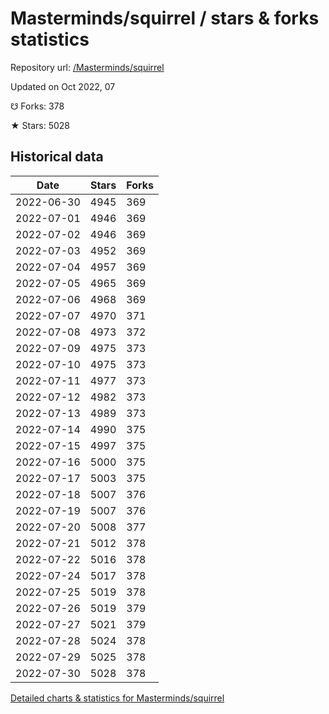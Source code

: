 # Masterminds/squirrel / stars & forks statistics

Repository url: [/Masterminds/squirrel](https://github.com/Masterminds/squirrel)

Updated on Oct 2022, 07

☋ Forks: 378

★ Stars: 5028

## Historical data
| Date | Stars | Forks |
|------|-------|-------|
| 2022-06-30 | 4945 | 369 | 
| 2022-07-01 | 4946 | 369 | 
| 2022-07-02 | 4946 | 369 | 
| 2022-07-03 | 4952 | 369 | 
| 2022-07-04 | 4957 | 369 | 
| 2022-07-05 | 4965 | 369 | 
| 2022-07-06 | 4968 | 369 | 
| 2022-07-07 | 4970 | 371 | 
| 2022-07-08 | 4973 | 372 | 
| 2022-07-09 | 4975 | 373 | 
| 2022-07-10 | 4975 | 373 | 
| 2022-07-11 | 4977 | 373 | 
| 2022-07-12 | 4982 | 373 | 
| 2022-07-13 | 4989 | 373 | 
| 2022-07-14 | 4990 | 375 | 
| 2022-07-15 | 4997 | 375 | 
| 2022-07-16 | 5000 | 375 | 
| 2022-07-17 | 5003 | 375 | 
| 2022-07-18 | 5007 | 376 | 
| 2022-07-19 | 5007 | 376 | 
| 2022-07-20 | 5008 | 377 | 
| 2022-07-21 | 5012 | 378 | 
| 2022-07-22 | 5016 | 378 | 
| 2022-07-24 | 5017 | 378 | 
| 2022-07-25 | 5019 | 378 | 
| 2022-07-26 | 5019 | 379 | 
| 2022-07-27 | 5021 | 379 | 
| 2022-07-28 | 5024 | 378 | 
| 2022-07-29 | 5025 | 378 | 
| 2022-07-30 | 5028 | 378 | 


[Detailed charts & statistics for Masterminds/squirrel](https://reviewgithub.com/rep/Masterminds/squirrel)
